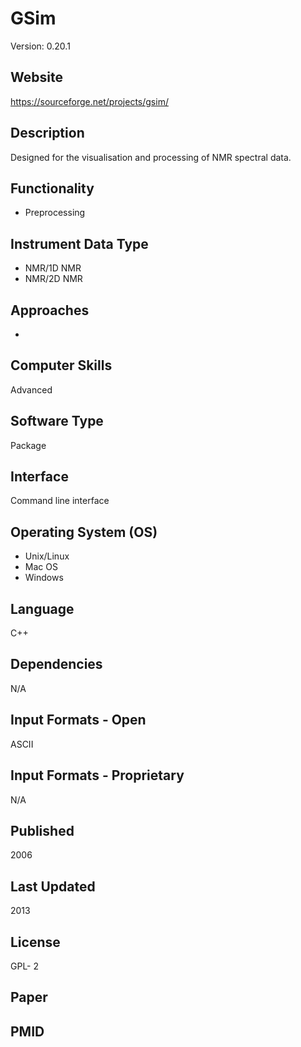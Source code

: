 # GSim
Version: 0.20.1

## Website
https://sourceforge.net/projects/gsim/

## Description
Designed for the visualisation and processing of NMR spectral data.

## Functionality
- Preprocessing

## Instrument Data Type
- NMR/1D NMR
- NMR/2D NMR

## Approaches
-

## Computer Skills
Advanced

## Software Type
Package

## Interface
Command line interface

## Operating System (OS)
- Unix/Linux
- Mac OS
- Windows

## Language
C++

## Dependencies
N/A

## Input Formats - Open
ASCII

## Input Formats - Proprietary
N/A

## Published
2006

## Last Updated
2013

## License
GPL- 2

## Paper

## PMID
